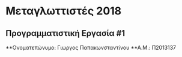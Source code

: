 # Μεταγλωττιστές 2018
## Προγραμματιστική Εργασία #1

**Ονοματεπώνυμο: Γιωργος Παπακωνσταντίνου
**Α.Μ.: Π2013137


